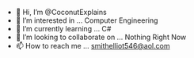 - 👋 Hi, I’m @CoconutExplains
- 👀 I’m interested in ... Computer Engineering
- 🌱 I’m currently learning ... C# 
- 💞️ I’m looking to collaborate on ... Nothing Right Now
- 📫 How to reach me ... smithelliot546@aol.com

<!---
CoconutExplains/CoconutExplains is a ✨ special ✨ repository because its `README.md` (this file) appears on your GitHub profile.
You can click the Preview link to take a look at your changes.
--->
